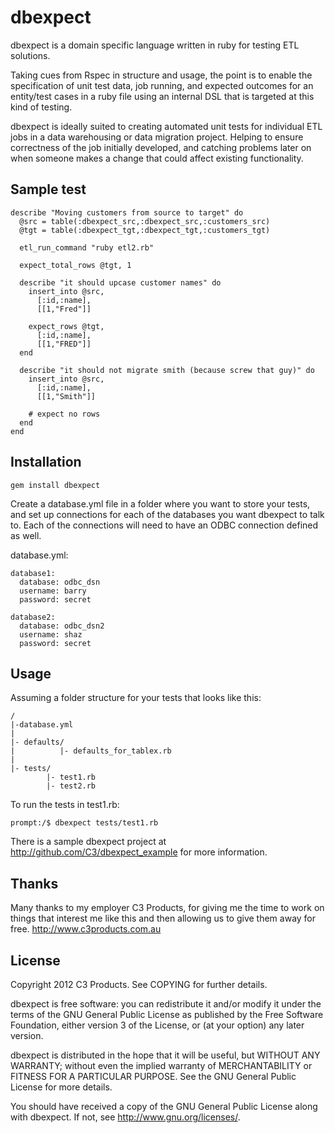 dbexpect
=======

dbexpect is a domain specific language written in ruby for testing ETL solutions.

Taking cues from Rspec in structure and usage, the point is to enable
the specification of unit test data, job running, and expected outcomes
for an entity/test cases in a ruby file using an internal DSL that is
targeted at this kind of testing.

dbexpect is ideally suited to creating automated unit tests for
individual ETL jobs in a data warehousing or data migration project.
Helping to ensure correctness of the job initially developed, and
catching problems later on when someone makes a change that could affect
existing functionality.

Sample test
---------

    describe "Moving customers from source to target" do
      @src = table(:dbexpect_src,:dbexpect_src,:customers_src)
      @tgt = table(:dbexpect_tgt,:dbexpect_tgt,:customers_tgt)

      etl_run_command "ruby etl2.rb"

      expect_total_rows @tgt, 1

      describe "it should upcase customer names" do
        insert_into @src,
          [:id,:name],
          [[1,"Fred"]]

        expect_rows @tgt,
          [:id,:name],
          [[1,"FRED"]]
      end

      describe "it should not migrate smith (because screw that guy)" do
        insert_into @src,
          [:id,:name],
          [[1,"Smith"]]

        # expect no rows
      end
    end

Installation
------------
    gem install dbexpect
    
Create a database.yml file in a folder where you want to store your
tests, and set up connections for each of the databases you want dbexpect
to talk to. Each of the connections will need to have an ODBC connection
defined as well.

database.yml:

    database1:
      database: odbc_dsn
      username: barry
      password: secret

    database2:
      database: odbc_dsn2
      username: shaz
      password: secret

Usage
-----
Assuming a folder structure for your tests that looks like this:

    /
    |-database.yml
    |
    |- defaults/
    |          |- defaults_for_tablex.rb
    |
    |- tests/
            |- test1.rb
            |- test2.rb

To run the tests in test1.rb:

    prompt:/$ dbexpect tests/test1.rb

There is a sample dbexpect project at
http://github.com/C3/dbexpect_example for more information.


Thanks
------
Many thanks to my employer C3 Products, for giving me the time to work on things
that interest me like this and then allowing us to give them away for
free. http://www.c3products.com.au

License
-------

Copyright 2012 C3 Products. See COPYING for further details.

dbexpect is free software: you can redistribute it and/or modify
it under the terms of the GNU General Public License as published by
the Free Software Foundation, either version 3 of the License, or
(at your option) any later version.

dbexpect is distributed in the hope that it will be useful,
but WITHOUT ANY WARRANTY; without even the implied warranty of
MERCHANTABILITY or FITNESS FOR A PARTICULAR PURPOSE.  See the
GNU General Public License for more details.

You should have received a copy of the GNU General Public License
along with dbexpect.  If not, see <http://www.gnu.org/licenses/>.
